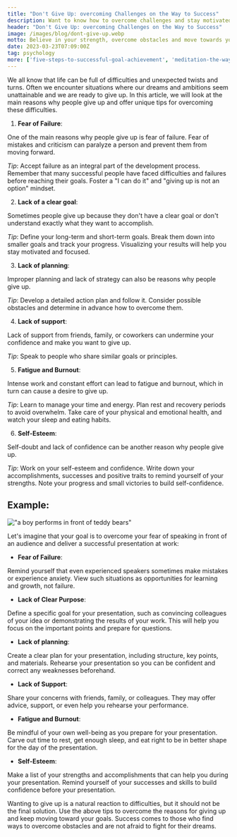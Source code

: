 ```yaml
---
title: "Don't Give Up: overcoming Challenges on the Way to Success"
description: Want to know how to overcome challenges and stay motivated on the road to success? In this article, we look at the main reasons why people give up and offer tips to help you cope with these challenges and achieve your goals.
header: "Don't Give Up: overcoming Challenges on the Way to Success"
image: /images/blog/dont-give-up.webp
motto: Believe in your strength, overcome obstacles and move towards your dreams, together we will make success inevitable!
date: 2023-03-23T07:09:00Z
tag: psychology
more: ['five-steps-to-successful-goal-achievement', 'meditation-the-way-to-harmony']
---
```

We all know that life can be full of difficulties and unexpected twists and turns. Often we encounter situations where our dreams and ambitions seem unattainable and we are ready to give up. In this article, we will look at the main reasons why people give up and offer unique tips for overcoming these difficulties.

1. **Fear of Failure**:

One of the main reasons why people give up is fear of failure. Fear of mistakes and criticism can paralyze a person and prevent them from moving forward.

  
_Tip_: Accept failure as an integral part of the development process. Remember that many successful people have faced difficulties and failures before reaching their goals. Foster a "I can do it" and "giving up is not an option" mindset.

2. **Lack of a clear goal**:

Sometimes people give up because they don't have a clear goal or don't understand exactly what they want to accomplish.

  
_Tip_: Define your long-term and short-term goals. Break them down into smaller goals and track your progress. Visualizing your results will help you stay motivated and focused.

3. **Lack of planning**:

Improper planning and lack of strategy can also be reasons why people give up.

  
_Tip_: Develop a detailed action plan and follow it. Consider possible obstacles and determine in advance how to overcome them.

4. **Lack of support**:

Lack of support from friends, family, or coworkers can undermine your confidence and make you want to give up.

  
_Tip_: Speak to people who share similar goals or principles.

5. **Fatigue and Burnout**:

Intense work and constant effort can lead to fatigue and burnout, which in turn can cause a desire to give up.

  
_Tip_: Learn to manage your time and energy. Plan rest and recovery periods to avoid overwhelm. Take care of your physical and emotional health, and watch your sleep and eating habits.

6. **Self-Esteem**:

Self-doubt and lack of confidence can be another reason why people give up.

  
_Tip_: Work on your self-esteem and confidence. Write down your accomplishments, successes and positive traits to remind yourself of your strengths. Note your progress and small victories to build self-confidence.

  
## Example:

!["a boy performs in front of teddy bears"](/images/blog/dont-give-up-example.webp)

Let's imagine that your goal is to overcome your fear of speaking in front of an audience and deliver a successful presentation at work:

* **Fear of Failure**:

Remind yourself that even experienced speakers sometimes make mistakes or experience anxiety. View such situations as opportunities for learning and growth, not failure.

* **Lack of Clear Purpose**:

Define a specific goal for your presentation, such as convincing colleagues of your idea or demonstrating the results of your work. This will help you focus on the important points and prepare for questions.

* **Lack of planning**:

Create a clear plan for your presentation, including structure, key points, and materials. Rehearse your presentation so you can be confident and correct any weaknesses beforehand.

* **Lack of Support**:

Share your concerns with friends, family, or colleagues. They may offer advice, support, or even help you rehearse your performance.

* **Fatigue and Burnout**:

Be mindful of your own well-being as you prepare for your presentation. Carve out time to rest, get enough sleep, and eat right to be in better shape for the day of the presentation.

* **Self-Esteem**:

Make a list of your strengths and accomplishments that can help you during your presentation. Remind yourself of your successes and skills to build confidence before your presentation.

  
Wanting to give up is a natural reaction to difficulties, but it should not be the final solution. Use the above tips to overcome the reasons for giving up and keep moving toward your goals. Success comes to those who find ways to overcome obstacles and are not afraid to fight for their dreams.
